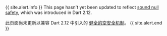{{ site.alert.info }}
  This page hasn't yet been updated to reflect
  [sound null safety](/null-safety),
  which was introduced in Dart 2.12.

  此页面尚未更新以兼容 Dart 2.12 中引入的 [健全的空安全机制](/null-safety)。
{{ site.alert.end }}

